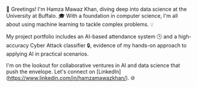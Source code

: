 👋 Greetings! I'm Hamza Mawaz Khan, diving deep into data science at the University at Buffalo. 🎓 With a foundation in computer science, I'm all about using machine learning to tackle complex problems. 💡

My project portfolio includes an AI-based attendance system 🕒 and a high-accuracy Cyber Attack classifier 🔒, evidence of my hands-on approach to applying AI in practical scenarios.

I'm on the lookout for collaborative ventures in AI and data science that push the envelope. Let's connect on [LinkedIn] (https://www.linkedin.com/in/hamzamawazkhan/). 🌐

